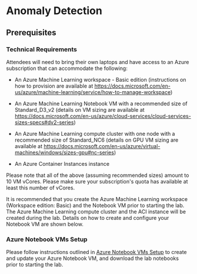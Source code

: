 # Anomaly Detection

## Prerequisites

### Technical Requirements

Attendees will need to bring their own laptops and have access to an Azure subscription that can accommodate the following:

- An Azure Machine Learning workspace - Basic edition (instructions on how to provision are available at https://docs.microsoft.com/en-us/azure/machine-learning/service/how-to-manage-workspace)

- An Azure Machine Learning Notebook VM with a recommended size of Standard_D3_v2 (details on VM sizing are available at https://docs.microsoft.com/en-us/azure/cloud-services/cloud-services-sizes-specs#dv2-series)

- An Azure Machine Learning compute cluster with one node with a recommended size of Standard_NC6 (details on GPU VM sizing are available at https://docs.microsoft.com/en-us/azure/virtual-machines/windows/sizes-gpu#nc-series)

- An Azure Container Instances instance

Please note that all of the above (assuming recommended sizes) amount to 10 VM vCores. Please make sure your subscription's quota has available at least this number of vCores.

It is recommended that you create the Azure Machine Learning workspace (Workspace edition: Basic) and the Notebook VM prior to starting the lab. The Azure Machine Learning compute cluster and the ACI instance will be created during the lab. Details on how to create and configure your Notebook VM are shown below.

### Azure Notebook VMs Setup

Please follow instructions outlined in [Azure Notebook VMs Setup](./azure-notebook-vms-setup) to create and update your Azure Notebook VM, and download the lab notebooks prior to starting the lab.
